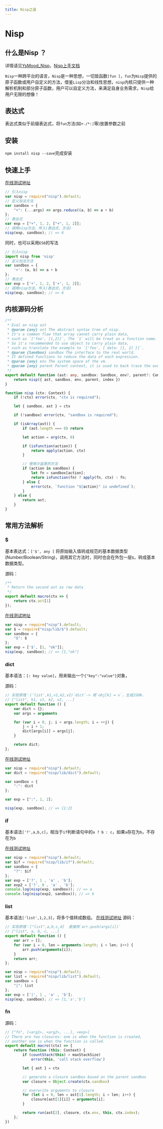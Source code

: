 ```yaml
---
title: Nisp之道
---
```

# Nisp

## 什么是Nisp ？
详情请见[YsMood_Nisp](https://github.com/ysmood/nisp)，[Nisp上手文档](https://github.com/ysmood/nisp/wiki/Nisp%E4%B8%8A%E6%89%8B%E6%96%87%E6%A1%A3)

`Nisp`一种跨平台的语言，`Nisp`是一种思想，一切皆函数`[fun ]`，`fun`为`Nisp`提供的原子函数或用户自定义的方法，借鉴`Lisp`分治和线性思想，`nisp`内核只提供一种解析机制和部分原子函数，用户可以自定义方法，来满足自身业务需求，`Nisp`给用户无限的想像！

## 表达式
表达式类似于前缀表达式，将`fun`方法(如`+-/*:|`等)放置参数之前

## 安装
`npm install nisp --save`完成安装

## 快速上手

[在线测试地址](https://runkit.com/ysmood/nisp-demo/1.0.2)

```javascript
// 引入nisp
var nisp = require("nisp").default;
// 定义加法方法
var sandbox = {
    "+": (...args) => args.reduce((a, b) => a + b)
};
// 表达式
var exp = ["+", 1, 2, ["+", 1, 2]];
// 调用nisp方法，传入(表达式，方法)
nisp(exp, sandbox); // => 6
```

同时，也可以采用`ES6`的写法

```javascript
// 引入nisp
import nisp from 'nisp'
// 定义加法方法
var sandbox = {
    '+': (a, b) => a + b
};
// 表达式
var exp = ['+', 1, 2, ['+', 1, 2]];
// 调用nisp方法，传入(表达式，方法)
nisp(exp, sandbox); // => 6
```

## 内核源码分析

```typescript
/**
 * Eval an nisp ast
 * @param {any} ast The abstract syntax tree of nisp.
 * It's a common flaw that array cannot carry plain data,
 * such as `['foo', [1,2]]`, The `1` will be treat as a function name.
 * So it's recommended to use object to carry plain data,
 * such as translate the example to `['foo', { data: [1, 2] }]`.
 * @param {Sandbox} sandbox The interface to the real world.
 * It defined functions to reduce the data of each expression.
 * @param {any} env The system space of the vm.
 * @param {any} parent Parent context, it is used to back trace the execution stack.
 */
export default function (ast: any, sandbox: Sandbox, env?, parent?: Context, index = 0) {
    return nisp({ ast, sandbox, env, parent, index })
}

function nisp (ctx: Context) {
    if (!ctx) error(ctx, "ctx is required");

    let { sandbox, ast } = ctx

    if (!sandbox) error(ctx, "sandbox is required");

    if (isArray(ast)) {
        if (ast.length === 0) return

        let action = arg(ctx, 0)

        if (isFunction(action)) {
            return apply(action, ctx)
        }

		// 使用沙盒里的方法
        if (action in sandbox) {
            let fn = sandbox[action];
            return isFunction(fn) ? apply(fn, ctx) : fn;
        } else {
            error(ctx, `function "${action}" is undefined`);
        }
    } else {
        return ast;
    }
}
```

## 常用方法解析

### $

基本表达式：`['$', any ]`
将原始输入值转成规范的基本数据类型(Number/Boolean/String)，调用其它方法时，同时也会在外包一层`$`，转成基本数据类型。

源码：
```typescript
/**
 * Return the second ast as raw data
 */
export default macro(ctx => {
    return ctx.ast[1]
});
```

[在线测试地址](https://runkit.com/ycjcl868/nisp-/3.0.0)

```javascript
var nisp = require("nisp").default;
var $ = require("nisp/lib/$").default;
var sandbox = {
    "$": $
};
var exp = ['$', [1, "ok"]];
nisp(exp, sandbox); // => [1,"ok"]
```


### dict

基本语法：`[: key value]`，用来输出一个`{"key":"value"}`对象，


源码：

```typescript
// 实现原理：('list',k1,v1,k2,v2)`dict`-> 用`obj[k] = v`，生成JSON，
// ["list", k1, v1, k2, v2, ...]
export default function () {
    var dict = {};
    var args = arguments

    for (var i = 0, j; i < args.length; i = ++j) {
        j = i + 1;
        dict[args[i]] = args[j];
    }

    return dict;
};
```

[ 在线测试地址](https://runkit.com/ycjcl868/nisp-dict1/1.0.1)

```javascript
var nisp = require("nisp").default;
var dict = require("nisp/lib/dict").default;

var sandbox = {
    ":": dict
};

var exp = [":", 1, 2];

nisp(exp, sandbox); // => {1:2}
```


### if

基本语法`['?',a,b,c]`，相当于`if`判断语句中的`a ? b : c`，如果`a`存在为`b`，不存在为`b`

[在线测试地址](https://runkit.com/ycjcl868/nisp-if/3.0.0)

```javascript
var nisp = require("nisp").default;
var $if = require("nisp/lib/if").default;
var sandbox = {
    "?": $if
};
var exp = ['?', 1 , 'a' , 'b'];
var exp2 = ['?', 0 , 'a' , 'b'];
console.log(nisp(exp, sandbox)); // => a
console.log(nisp(exp2, sandbox)); // => b
```

### list
基本语法`['list',1,2,3]`，将多个值转成数组。
[在线测试地址](https://runkit.com/ycjcl868/nisp-list/3.0.0)
源码：

```typescript
// 实现原理：["list",a,b,c,d]  直接用`arr.push(args[i])`
// ["list", a, b, c, ...]
export default function () {
    var arr = [];
    for (var i = 0, len = arguments.length; i < len; i++) {
        arr.push(arguments[i]);
    }
    return arr;
};

```


```javascript
var nisp = require("nisp").default;
var list = require("nisp/lib/list").default;
var sandbox = {
    "|": list
};
var exp = ['|', 1 , 'a' , 'b'];
nisp(exp, sandbox); // => [1,'a','b']
```

### fn
源码：

```typescript
// ["fn", [<arg1>, <arg2>, ...], <exp>]
// There are two closures: one is when the function is created,
// another one is when the function is called.
export default macro((ctx) => {
    return function (this: Context) {
        if (countStack(this) > maxStackSize)
            error(this, 'call stack overflow')

        let { ast } = ctx

        // generate a closure sandbox based on the parent sandbox
        var closure = Object.create(ctx.sandbox)

        // overwrite arguments to closure
        for (let i = 0, len = ast[1].length; i < len; i++) {
            closure[ast[1][i]] = arguments[i];
        }

        return run(ast[2], closure, ctx.env, this, ctx.index);
    };
})
```
